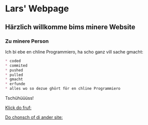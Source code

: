 # Lars' Webpage

## Härzlich willkomme bims minere Website

### Zu minere Person
Ich bi ebe en chline Programmiero, ha scho ganz vill sache gmacht:

```markdown
* coded
* commited
* pushed
* pulled
* gmacht
* erfunde
* alles wo so dezue ghört för en chline Programmiero
```

Tschühüüüss!

[Klick do fruf:](larsimbach.gitbub.io/ersti_site)

[Do chonsch of di ander site:](https://larsimbach.github.io/contact)